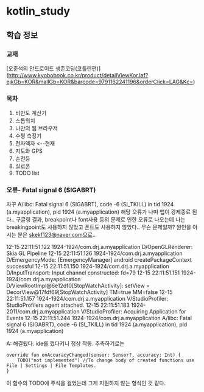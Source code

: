 # kotlin_study
## 학습 정보
### 교재
[오준석의 안드로이드 생존코딩(코틀린편)] (http://www.kyobobook.co.kr/product/detailViewKor.laf?ejkGb=KOR&mallGb=KOR&barcode=9791162241196&orderClick=LAG&Kc=)

### 목차
1. 비만도 계산기
2. 스톱워치
3. 나만의 웹 브라우저
4. 수평 측정기
5. 전자액자  <--현재
6. 지도와 GPS
7. 손전등
8. 실로폰
9. TODO list


### 오류- Fatal signal 6 (SIGABRT)

자꾸 
A/libc: Fatal signal 6 (SIGABRT), code -6 (SI_TKILL) in tid 1924 (a.myapplication), pid 1924 (a.myapplication)
해당 오류가 나며 앱이 강제종료 된다..
구글링 결과, breakpoint나 font사용 등의 문제로 인한 오류로 나오는데 나는 breakingpoint도 사용하지 않았고 폰트도 사용하지 않았다..
무슨 문제일까?
원인을 아시는 분은 skekf123@naver.com으로.. 

12-15 22:11:51.122 1924-1924/com.drj.a.myapplication D/OpenGLRenderer: Skia GL Pipeline
12-15 22:11:51.126 1924-1924/com.drj.a.myapplication D/EmergencyMode: [EmergencyManager] android createPackageContext successful
12-15 22:11:51.150 1924-1924/com.drj.a.myapplication D/InputTransport: Input channel constructed: fd=79
12-15 22:11:51.151 1924-1924/com.drj.a.myapplication D/ViewRootImpl@6e12df0[StopWatchActivity]: setView = DecorView@17fdf69[StopWatchActivity] TM=true MM=false
12-15 22:11:51.157 1924-1924/com.drj.a.myapplication V/StudioProfiler: StudioProfilers agent attached.
12-15 22:11:51.183 1924-2011/com.drj.a.myapplication V/StudioProfiler: Acquiring Application for Events
12-15 22:11:51.244 1924-1924/com.drj.a.myapplication A/libc: Fatal signal 6 (SIGABRT), code -6 (SI_TKILL) in tid 1924 (a.myapplication), pid 1924 (a.myapplication)


A: 해결됬다. ide를 껐다키니 정상 작동.
추측하기로는 

```
override fun onAccuracyChanged(sensor: Sensor?, accuracy: Int) {
    TODO("not implemented") //To change body of created functions use File | Settings | File Templates.
}
```

이 함수의 TODO에 주석을 걸었는데 그게 지원하지 않는 형식인 것 같다.

